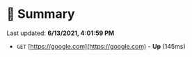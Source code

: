 # 📖 Summary
Last updated: **6/13/2021, 4:01:59 PM**

- `GET` [https://google.com](https://google.com) - **Up** (145ms)
